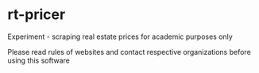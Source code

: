 # rt-pricer
Experiment - scraping real estate prices for academic purposes only

Please read rules of websites and contact respective organizations before using this software

